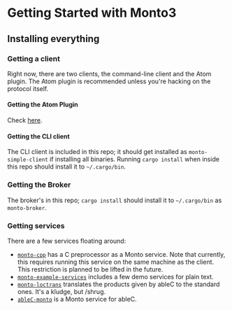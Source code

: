 # Getting Started with Monto3

## Installing everything

### Getting a client

Right now, there are two clients, the command-line client and the Atom plugin.
The Atom plugin is recommended unless you're hacking on the protocol itself.

#### Getting the Atom Plugin

Check [here](https://github.umn.edu/melt/monto-atom#installing).

#### Getting the CLI client

The CLI client is included in this repo; it should get installed as `monto-simple-client` if installing all binaries.
Running `cargo install` when inside this repo should install it to `~/.cargo/bin`.

### Getting the Broker

The broker's in this repo; `cargo install` should install it to `~/.cargo/bin` as `monto-broker`.

### Getting services

There are a few services floating around:

 - [`monto-cpp`](https://github.umn.edu/ringo025/monto-cpp) has a C preprocessor as a Monto service. Note that currently, this requires running this service on the same machine as the client. This restriction is planned to be lifted in the future.
 - [`monto-example-services`](https://github.com/melt-umn/monto-example-services) includes a few demo services for plain text.
 - [`monto-loctrans`](https://github.umn.edu/ringo025/monto-loctrans) translates the products given by ableC to the standard ones. It's a kludge, but /shrug.
 - [`ableC-monto`](https://github.umn.edu/ringo025/ableC-monto) is a Monto service for ableC.
